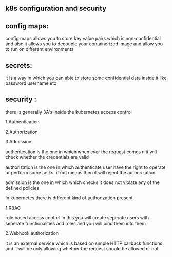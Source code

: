 k8s configuration and security 
---------------------------------------------------------------
config maps:
--------------------------------------------
  
config maps allows you to store key value pairs which is non-confidential
and also it allows you to decouple your containerized image and allow you to run on different environments 

secrets:
--------------------------------

it is a way in which you can able to  store some confidential data inside it 
like password username etc

security :
-------------------------------
there is generally 3A's inside the kubernetes access control

1.Authentication

2.Authorization 

3.Admission 

authentication is the one in which when ever the request comes n it will check whether the 
credentials are valid 

authorization is the one in which authenticate user have the right to operate or perform some 
tasks .if not means then it will reject the authorization

admission is the one in which which checks it does not violate any of the defined policies 

In kubernetes there is different kind of authorization present 

1.RBAC

role based access contorl in this you will create seperate users with seperate functionalities and
roles and you will bind them into them 

2.Webhook  authorization
 
it is an external service which is based on simple HTTP callback functions and it will be only 
allowing whether the request should be allowed or not 


